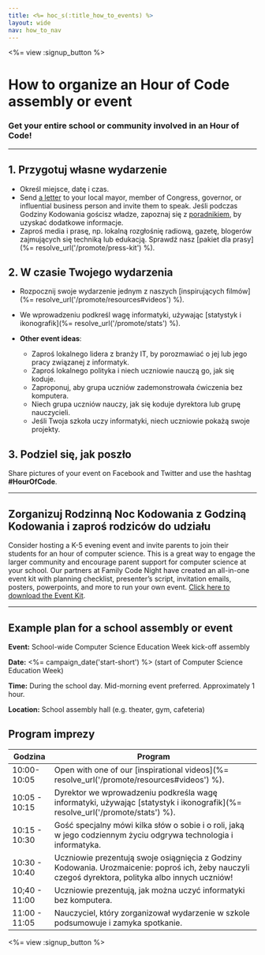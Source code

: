 ```yaml
---
title: <%= hoc_s(:title_how_to_events) %>
layout: wide
nav: how_to_nav
---
```

<%= view :signup_button %>

# How to organize an Hour of Code assembly or event

### Get your entire school or community involved in an Hour of Code!

* * *

## 1. Przygotuj własne wydarzenie

- Określ miejsce, datę i czas.
- Send [a letter](https://hourofcode.com/promote/resources#sample-emails) to your local mayor, member of Congress, governor, or influential business person and invite them to speak. Jeśli podczas Godziny Kodowania gościsz władze, zapoznaj się z [poradnikiem](%=localized_file('/files/elected-official.pdf')%), by uzyskać dodatkowe informacje.
- Zaproś media i prasę, np. lokalną rozgłośnię radiową, gazetę, blogerów zajmujących się techniką lub edukacją. Sprawdź nasz [pakiet dla prasy](%= resolve_url('/promote/press-kit') %).

## 2. W czasie Twojego wydarzenia

- Rozpocznij swoje wydarzenie jednym z naszych [inspirujących filmów](%= resolve_url('/promote/resources#videos') %).
- We wprowadzeniu podkreśl wagę informatyki, używając [statystyk i ikonografik](%= resolve_url('/promote/stats') %).   
      
    
- **Other event ideas**: 
    - Zaproś lokalnego lidera z branży IT, by porozmawiać o jej lub jego pracy związanej z informatyk.
    - Zaproś lokalnego polityka i niech uczniowie nauczą go, jak się koduje.
    - Zaproponuj, aby grupa uczniów zademonstrowała ćwiczenia bez komputera.
    - Niech grupa uczniów nauczy, jak się koduje dyrektora lub grupę nauczycieli.
    - Jeśli Twoja szkoła uczy informatyki, niech uczniowie pokażą swoje projekty.

## 3. Podziel się, jak poszło

Share pictures of your event on Facebook and Twitter and use the hashtag **#HourOfCode**.

* * *

## Zorganizuj Rodzinną Noc Kodowania z Godziną Kodowania i zaproś rodziców do udziału

Consider hosting a K-5 evening event and invite parents to join their students for an hour of computer science. This is a great way to engage the larger community and encourage parent support for computer science at your school. Our partners at Family Code Night have created an all-in-one event kit with planning checklist, presenter’s script, invitation emails, posters, powerpoints, and more to run your own event. [Click here to download the Event Kit](http://www.familycodenight.org/DownloadCodeDotOrg.html).

* * *

## Example plan for a school assembly or event

**Event:** School-wide Computer Science Education Week kick-off assembly

**Date:** <%= campaign_date('start-short') %> (start of Computer Science Education Week)

**Time:** During the school day. Mid-morning event preferred. Approximately 1 hour.

**Location:** School assembly hall (e.g. theater, gym, cafeteria)

## Program imprezy

| Godzina       | Program                                                                                                                                             |
| ------------- | --------------------------------------------------------------------------------------------------------------------------------------------------- |
| 10:00-10:05   | Open with one of our [inspirational videos](%= resolve_url('/promote/resources#videos') %).                                                         |
| 10:05 - 10:15 | Dyrektor we wprowadzeniu podkreśla wagę informatyki, używając [statystyk i ikonografik](%= resolve_url('/promote/stats') %).                        |
| 10:15 - 10:30 | Gość specjalny mówi kilka słów o sobie i o roli, jaką w jego codziennym życiu odgrywa technologia i informatyka.                                    |
| 10:30 - 10:40 | Uczniowie prezentują swoje osiągnięcia z Godziny Kodowania. Urozmaicenie: poproś ich, żeby nauczyli czegoś dyrektora, polityka albo innych uczniów! |
| 10;40 - 11:00 | Uczniowie prezentują, jak można uczyć informatyki bez komputera.                                                                                    |
| 11:00 - 11:05 | Nauczyciel, który zorganizował wydarzenie w szkole podsumowuje i zamyka spotkanie.                                                                  |

<%= view :signup_button %>